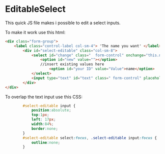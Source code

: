 # EditableSelect


This quick JS file makes i possible to edit a select inputs.

To make it work use this html:

```html
<div class="form-group">
    <label class="control-label col-sm-4"> 'The name you want' </label>
        <div id="select-editable" class="col-sm-8">
            <select id="change" class="  form-control" onchange="this.nextElementSibling.value=this.value">
                <option id="new" value=""></option>
                //insert existing values here
                    <option id="your ID" value="Value">name</option>
            </select>
            <input type="text" id="text" class=" form-control" placeholder="Add new" value="" />
        </div>
</div>
```

To overlap the text input use this CSS:


```CSS
        #select-editable input {
            position:absolute;
            top:1px;
            left: 17px;
            width:84%;
            border:none;
        }
        #select-editable select:focus, .select-editable input:focus {
            outline:none;
        }
```